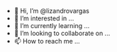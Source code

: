 - 👋 Hi, I’m @lizandrovargas
- 👀 I’m interested in ...
- 🌱 I’m currently learning ...
- 💞️ I’m looking to collaborate on ...
- 📫 How to reach me ...

<!---
lizandrovargas/lizandrovargas is a ✨ special ✨ repository because its `README.md` (this file) appears on your GitHub profile.
You can click the Preview link to take a look at your changes.
--->
